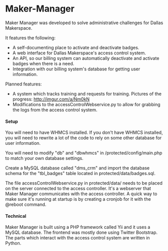 Maker-Manager
=============

Maker Manager was developed to solve administrative challenges for Dallas Makerspace.

It features the following:
* A self-documenting place to activate and deactivate badges.
* A web interface for Dallas Makerspace's access control system.
* An API, so our billing system can automatically deactivate and activate badges when there is a need.
* Integration with our billing system's database for getting user information.

Planned features:
* A system which tracks training and requests for training. Pictures of the progress: http://imgur.com/a/Nm0kN
* Modifications to the accessControlWebservice.py to allow for grabbing the logs from the access control system.

#### Setup
You will need to have WHMCS installed. If you don't have WHMCS installed, you will need to rewrite a lot of the code to rely on some other database for user information.

You will need to modify "db" and "dbwhmcs" in /protected/config/main.php to match your own database settings.

Create a MySQL database called "dms_crm" and import the database schema for the "tbl_badges" table located in protected/data/badges.sql.

The file accessControlWebservice.py in protected/data/ needs to be placed on the server connected to the access controller. It's a webserver that Maker Manager communicates with the access controller. A quick way to make sure it's running at startup is by creating a cronjob for it with the @reboot command.

#### Technical
Maker Manager is built using a PHP framework called Yii and it uses a MySQL database. The frontend was mostly done using Twitter Bootstrap. The parts which interact with the access control system are written in Python.
